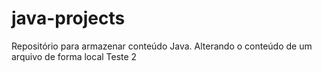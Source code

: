 # java-projects
Repositório para armazenar conteúdo Java.
Alterando o conteúdo de um arquivo de forma local
Teste 2
